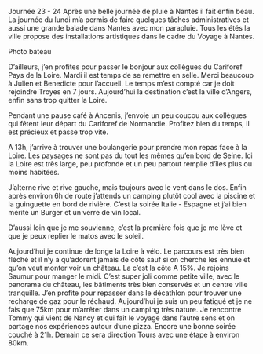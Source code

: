 Journée 23 - 24
Après une belle journée de pluie à Nantes il fait enfin beau. La journée du lundi m’a permis de faire quelques tâches administratives et aussi une grande balade dans Nantes avec mon parapluie.
Tous les étés la ville propose des installations artistiques dans le cadre du Voyage à Nantes.

Photo bateau

D’ailleurs, j’en profites pour passer le bonjour aux collègues du Cariforef Pays de la Loire.
Mardi il est temps de se remettre en selle. Merci beaucoup à Julien et Benedicte pour l’accueil. Le temps m’est compté car je doit rejoindre Troyes en 7 jours. Aujourd’hui la destination c’est la ville d’Angers, enfin sans trop quitter la Loire. 

Pendant une pause café à Ancenis, j’envoie un peu coucou aux collègues qui fêtent leur départ du Cariforef de Normandie. Profitez bien du temps, il est précieux et passe trop vite. 


A 13h, j’arrive à trouver une boulangerie pour prendre mon repas face à la Loire. Les paysages ne sont pas du tout les mêmes qu’en bord de Seine. Ici la Loire est très large, peu profonde et un peu partout remplie d’îles plus ou moins habitées. 

J’alterne rive et rive gauche, mais toujours avec le vent dans le dos. 
Enfin après environ 6h de route j’attends un camping plutôt cool avec la piscine et la guinguette en bord de rivière. C’est la soirée Italie - Espagne et j’ai bien mérité un Burger et un verre de vin local.

D’aussi loin que je me souvienne, c’est la première fois que je me lève et que je peux replier le matos avec le soleil. 

Aujourd’hui je continue de longe la Loire à vélo. Le parcours est très bien fléché et il n’y a qu’adorent jamais de côte sauf si on cherche les ennuie et qu’on veut monter voir un château. La c’est la côte A 15%. 
Je rejoins Saumur pour manger le midi. C’est super joli comme petite ville, avec le panorama du château, les bâtiments très bien conservés et un centre ville tranquille.
J’en profite pour repasser dans le décathlon pour trouver une recharge de gaz pour le réchaud. Aujourd’hui je suis un peu fatigué et je ne fais que 75km pour m’arrêter dans un camping très nature. Je rencontre Tommy qui vient de Nancy et qui fait le voyage dans l’autre sens et on partage nos expériences autour d’une pizza.
Encore une bonne soirée couché à 21h. Demain ce sera direction Tours avec une étape à environ 80km. 